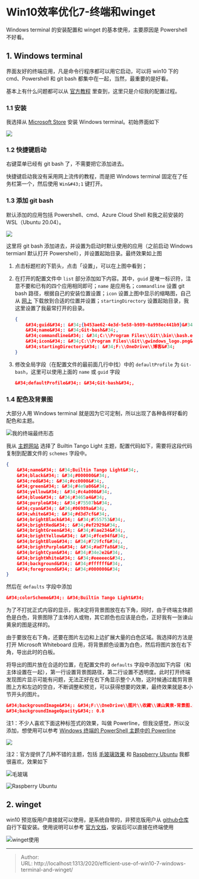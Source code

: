 # Win10效率优化7-终端和winget


Windows terminal 的安装配置和 winget 的基本使用，主要原因是 Powershell 不好看。

## 1. Windows terminal

界面友好的终端应用，凡是命令行程序都可以用它启动，可以将 win10 下的 cmd、Powershell 和 git bash 都集中在一起，当然，最重要的是好看。

基本上有什么问题都可以从 [官方教程](https://docs.microsoft.com/zh-cn/windows/terminal/) 里查到，这里只是介绍我的配置过程。

### 1.1 安装

我选择从 [Microsoft Store](https://aka.ms/terminal) 安装 Windows terminal。初始界面如下

![](https://docs.microsoft.com/zh-cn/windows/terminal/images/first-run.png)

### 1.2 快捷键启动

右键菜单已经有 git bash 了，不需要把它添加进去。

快捷键启动我没有采用网上流传的教程，而是把 Windows terminal 固定在了任务栏第一个，然后使用  `Win&#43;1` 键打开。

### 1.3 添加 git bash

默认添加的应用包括 Powershell、cmd、Azure Cloud Shell 和我之前安装的 WSL（Ubuntu 20.04）。

![](https://picped-1301226557.cos.ap-beijing.myqcloud.com/BC_20201007_Snipaste_2020-10-07_18-50-39.png)

这里将 git bash 添加进去，并设置为启动时默认使用的应用（之前启动 Windows termianl 默认打开 Powershell），并设置起始目录。最终效果如上图

1. 点击标题栏的下箭头，点击「设置」，可以在上图中看到；

2. 在打开的配置文件中 `list` 部分添加如下内容。其中，`guid` 是唯一标识符，注意不要和已有的四个应用相同即可；`name` 是应用名；`commandline` 设置 git bash 路径，根据自己的安装位置设置；`icon` 设置上图中显示的缩略图，自己从 [网上](https://gitforwindows.org/img/gwindows_logo.png) 下载放到合适的位置并设置；`startingDirectory` 设置起始目录，我这里设置了我最常打开的目录。 

   ```json
   {
       &#34;guid&#34;: &#34;{b453ae62-4e3d-5e58-b989-0a998ec441b9}&#34;,
       &#34;name&#34;: &#34;Git-bash&#34;,
       &#34;commandline&#34;: &#34;C:\\Program Files\\Git\\bin\\bash.exe&#34;,
       &#34;icon&#34;: &#34;C:\\Program Files\\Git\\gwindows_logo.png&#34;,
       &#34;startingDirectory&#34;: &#34;F:\\OneDrive\\博客&#34;
   }
   ```

3. 修改全局字段（在配置文件的最前面几行中找）中的 `defaultProfile` 为 `Git-bash`，这里可以使用上面的 `name` 或 `guid` 字段

   ```json
   &#34;defaultProfile&#34;: &#34;Git-bash&#34;,
   ```

### 1.4 配色及背景图

大部分人用 Windows terminal 就是因为它可定制，所以出现了各种各样好看的配色和主题。

![我的终端最终形态](https://picped-1301226557.cos.ap-beijing.myqcloud.com/BC_20201007_Snipaste_2020-10-07_19-07-45.png)

我从 [主题网站](https://windowsterminalthemes.dev/) 选择了 Builtin Tango Light 主题，配置代码如下，需要将这段代码复制到配置文件的 `schemes` 字段中。

```json
{
    &#34;name&#34;: &#34;Builtin Tango Light&#34;,
    &#34;black&#34;: &#34;#000000&#34;,
    &#34;red&#34;: &#34;#cc0000&#34;,
    &#34;green&#34;: &#34;#4e9a06&#34;,
    &#34;yellow&#34;: &#34;#c4a000&#34;,
    &#34;blue&#34;: &#34;#3465a4&#34;,
    &#34;purple&#34;: &#34;#75507b&#34;,
    &#34;cyan&#34;: &#34;#06989a&#34;,
    &#34;white&#34;: &#34;#d3d7cf&#34;,
    &#34;brightBlack&#34;: &#34;#555753&#34;,
    &#34;brightRed&#34;: &#34;#ef2929&#34;,
    &#34;brightGreen&#34;: &#34;#8ae234&#34;,
    &#34;brightYellow&#34;: &#34;#fce94f&#34;,
    &#34;brightBlue&#34;: &#34;#729fcf&#34;,
    &#34;brightPurple&#34;: &#34;#ad7fa8&#34;,
    &#34;brightCyan&#34;: &#34;#34e2e2&#34;,
    &#34;brightWhite&#34;: &#34;#eeeeec&#34;,
    &#34;background&#34;: &#34;#ffffff&#34;,
    &#34;foreground&#34;: &#34;#000000&#34;
}
```

然后在 `defaults` 字段中添加

```json
&#34;colorScheme&#34;: &#34;Builtin Tango Light&#34;
```

为了不打扰正式内容的显示，我决定将背景图放在右下角，同时，由于终端主体颜色是白色，背景图除了主体的人或物，其它颜色也应该是白色，正好我有一张谏山黄泉的图是这样的。

由于要放在右下角，还要在图片左边和上边扩展大量的白色区域。我选择的方法是打开 Microsoft Whiteboard 应用，将背景颜色设置为白色，然后将图片放在右下角，导出此时的白板。

将导出的图片放在合适的位置，在配置文件的 `defaults` 字段中添加如下内容（和主体设置在一起），第一行设置背景图路径，第二行设置不透明度。此时打开终端发现图片显示可能有问题，无法正好在右下角显示整个人物，这时候通过裁剪背景图上方和左边的空白，不断调整和预览，可以获得想要的效果，最终效果就是本小节开头的图片。

```json
&#34;backgroundImage&#34;: &#34;F:\\OneDrive\\图片\\收藏\\谏山黄泉-背景图.png&#34;,
&#34;backgroundImageOpacity&#34;: 0.8
```

注1：不少人喜欢下面这种标签式的效果，叫做 Powerline，但我没感觉，所以没添加，想使用可以参考 [Windows 终端的 PowerShell 主题中的 Powerline](https://docs.microsoft.com/zh-cn/windows/terminal/custom-terminal-gallery/powerline-in-powershell)

![](https://docs.microsoft.com/zh-cn/windows/terminal/images/powerline-powershell.png)

注2：官方提供了几种不错的主题，包括 [毛玻璃效果](https://docs.microsoft.com/zh-cn/windows/terminal/custom-terminal-gallery/frosted-glass-theme) 和 [Raspberry Ubuntu](https://docs.microsoft.com/zh-cn/windows/terminal/custom-terminal-gallery/raspberry-ubuntu) 我都很喜欢，效果如下

![毛玻璃](https://docs.microsoft.com/zh-cn/windows/terminal/images/frosted-glass-theme.png)

![Raspberry Ubuntu](https://docs.microsoft.com/zh-cn/windows/terminal/images/raspberry-ubuntu.png)

## 2. winget

win10 预览版用户直接就可以使用，是系统自带的，非预览版用户从 [github仓库](https://github.com/microsoft/winget-cli) 自行下载安装。使用说明可以参考 [官方文档](https://docs.microsoft.com/zh-cn/windows/package-manager/winget/)，安装后可以直接在终端使用

![winget使用](https://picped-1301226557.cos.ap-beijing.myqcloud.com/BC_20201007_Snipaste_2020-10-07_19-20-51.png)







---

> Author:   
> URL: http://localhost:1313/2020/efficient-use-of-win10-7-windows-terminal-and-winget/  

